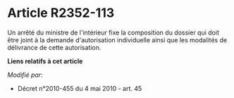 # Article R2352-113

Un arrêté du ministre de l'intérieur fixe la composition du dossier qui doit être joint à la demande d'autorisation
individuelle ainsi que les modalités de délivrance de cette autorisation.

**Liens relatifs à cet article**

_Modifié par_:

  - Décret n°2010-455 du 4 mai 2010 - art. 45
